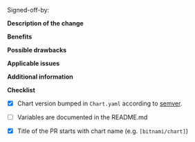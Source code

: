 Signed-off-by: <USER> <EMAIL>

**Description of the change**

<DESCRIPTION>

**Benefits**

<BENEFITS>

**Possible drawbacks**

<DRAWBACKS>

**Applicable issues**

<ISSUES>

**Additional information**

<ADDITIONAL>

**Checklist** 
- [x] Chart version bumped in `Chart.yaml` according to [semver](http://semver.org/).
- [ ] Variables are documented in the README.md 
- [x] Title of the PR starts with chart name (e.g. `[bitnami/chart]`)

